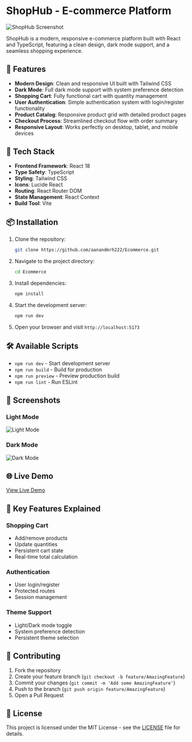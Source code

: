 # ShopHub - E-commerce Platform

![ShopHub Screenshot](https://github.com/user-attachments/assets/206e47e8-1213-4994-a68f-9b9267919b07)

ShopHub is a modern, responsive e-commerce platform built with React and TypeScript, featuring a clean design, dark mode support, and a seamless shopping experience.

## 🌟 Features

- **Modern Design**: Clean and responsive UI built with Tailwind CSS
- **Dark Mode**: Full dark mode support with system preference detection
- **Shopping Cart**: Fully functional cart with quantity management
- **User Authentication**: Simple authentication system with login/register functionality
- **Product Catalog**: Responsive product grid with detailed product pages
- **Checkout Process**: Streamlined checkout flow with order summary
- **Responsive Layout**: Works perfectly on desktop, tablet, and mobile devices

## 🚀 Tech Stack

- **Frontend Framework**: React 18
- **Type Safety**: TypeScript
- **Styling**: Tailwind CSS
- **Icons**: Lucide React
- **Routing**: React Router DOM
- **State Management**: React Context
- **Build Tool**: Vite

## 📦 Installation

1. Clone the repository:
   ```bash
   git clone https://github.com/aanandmrh222/Ecommerce.git
   ```

2. Navigate to the project directory:
   ```bash
   cd Ecommerce
   ```

3. Install dependencies:
   ```bash
   npm install
   ```

4. Start the development server:
   ```bash
   npm run dev
   ```

5. Open your browser and visit `http://localhost:5173`

## 🛠️ Available Scripts

- `npm run dev` - Start development server
- `npm run build` - Build for production
- `npm run preview` - Preview production build
- `npm run lint` - Run ESLint

## 📱 Screenshots

### Light Mode
![Light Mode](https://github.com/user-attachments/assets/100ff4f9-c3d9-4c74-bf76-59cb8bf6ebe6)

### Dark Mode
![Dark Mode](https://github.com/user-attachments/assets/206e47e8-1213-4994-a68f-9b9267919b07)

## 🌐 Live Demo

[View Live Demo](https://allinoneshop.netlify.app/)


## 🔑 Key Features Explained

### Shopping Cart
- Add/remove products
- Update quantities
- Persistent cart state
- Real-time total calculation

### Authentication
- User login/register
- Protected routes
- Session management

### Theme Support
- Light/Dark mode toggle
- System preference detection
- Persistent theme selection

## 🤝 Contributing

1. Fork the repository
2. Create your feature branch (`git checkout -b feature/AmazingFeature`)
3. Commit your changes (`git commit -m 'Add some AmazingFeature'`)
4. Push to the branch (`git push origin feature/AmazingFeature`)
5. Open a Pull Request

## 📄 License

This project is licensed under the MIT License - see the [LICENSE](LICENSE) file for details.
